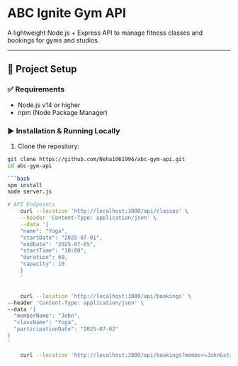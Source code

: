 # ABC Ignite Gym API

A lightweight Node.js + Express API to manage fitness classes and bookings for gyms and studios.

---

## 📁 Project Setup

### ✅ Requirements
- Node.js v14 or higher
- npm (Node Package Manager)

### ▶️ Installation & Running Locally

1. Clone the repository:

```bash
git clone https://github.com/Neha1061996/abc-gym-api.git
cd abc-gym-api

```bash
npm install
node server.js

# API Endpoints
    curl --location 'http://localhost:3000/api/classes' \
    --header 'Content-Type: application/json' \
    --data '{
    "name": "Yoga",
    "startDate": "2025-07-01",
    "endDate": "2025-07-05",
    "startTime": "10:00",
    "duration": 60,
    "capacity": 10
    }
    '


    curl --location 'http://localhost:3000/api/bookings' \
--header 'Content-Type: application/json' \
--data '{
  "memberName": "John",
  "className": "Yoga",
  "participationDate": "2025-07-02"
}
'

    curl --location 'http://localhost:3000/api/bookings?member=John&startDate=2025-07-01&endDate=2025-07-10%0A'